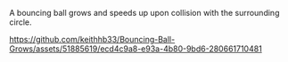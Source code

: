 A bouncing ball grows and speeds up upon collision with the surrounding circle.

https://github.com/keithhb33/Bouncing-Ball-Grows/assets/51885619/ecd4c9a8-e93a-4b80-9bd6-280661710481

